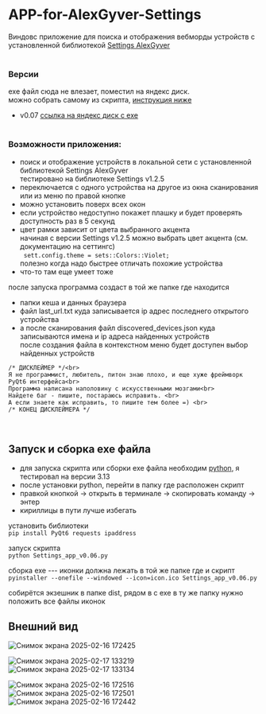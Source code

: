 
# APP-for-AlexGyver-Settings
Виндовс приложение для поиска и отображения вебморды устройств с установленной библиотекой [Settings AlexGyver](https://github.com/GyverLibs/Settings) <br><br>
### Версии <br> 
exe файл сюда не влезает, поместил на яндекс диск. <br> 
можно собрать самому из скрипта, [инструкция ниже](#compiler)

+ v0.07 [ссылка на яндекс диск с exe](https://disk.yandex.ru/d/ZbybBgl4k9LEPQ) <br><br>
### Возможности приложения:
+ поиск и отображение устройств в локальной сети с  установленной библиотекой  Settings AlexGyver <br>
тестировано на библиотеке  Settings v1.2.5
+ переключается с одного устройства на другое из окна сканирования или из меню по правой кнопке
+ можно установить поверх всех окон
+ если устройство недоступно покажет плашку и будет проверять доступность раз в 5 секунд
+ цвет рамки зависит от цвета выбранного акцента <br>начиная с версии Settings v1.2.5 можно выбрать цвет акцента (см. документацию на сеттингс)<br>``` sett.config.theme = sets::Colors::Violet;```<br> полезно когда надо быстрее отличать похожие устройства
+ что-то там еще умеет тоже
  
после запуска программа создаст в той же папке где находится<br>
+ папки кеша и данных браузера
+ файл last_url.txt куда записывается ip адрес последнего открытого устройства
+ а после сканирования файл discovered_devices.json куда записываются имена и ip адреса найденных устройств<br> после создания файла в контекстном меню будет доступен выбор найденных устройств


```
/* ДИСКЛЕЙМЕР */<br>
Я не программист, любитель, питон знаю плохо, и еще хуже фреймворк PyQt6 интерфейса<br>
Программа написана наполовину с искусственными мозгами<br>
Найдете баг - пишите, постараюсь исправить. <br>
А если знаете как исправить, то пишите тем более =) <br>
/* КОНЕЦ ДИСКЛЕЙМЕРА */
```
<br>


<h2 id="compiler">Запуск и сборка exe файла</h2>


+ для запуска скрипта или сборки exe файла необходим [python](https://www.python.org/downloads/), я тестировал на версии 3.13 
+ после установки python, перейти в папку где расположен скрипт 
+ правкой кнопкой -> открыть в терминале -> скопировать команду -> энтер
+ кириллицы в пути лучше избегать

установить библиотеки<br>
```pip install PyQt6 requests ipaddress```

запуск скрипта<br>
```python Settings_app_v0.06.py```

сборка exe --- иконки должна лежать в той же папке где и скрипт<br>
```pyinstaller --onefile --windowed --icon=icon.ico Settings_app_v0.06.py```

собирётся экзешник в папке dist, 
рядом в с exe в ту же папку нужно положить все файлы иконок <br>

## Внешний вид
![Снимок экрана 2025-02-16 172425](https://github.com/user-attachments/assets/20cf2ee4-79ae-41fb-9882-3e3b45f95cdd)

![Снимок экрана 2025-02-17 133219](https://github.com/user-attachments/assets/883ddaac-a6ff-4d05-95b0-96d962eecf1e)
![Снимок экрана 2025-02-17 133134](https://github.com/user-attachments/assets/ac6db62d-6e23-4c82-b540-6b34492f5029)

![Снимок экрана 2025-02-16 172516](https://github.com/user-attachments/assets/fc6bfe1a-0f53-4b14-afa5-2e16a265367c)
![Снимок экрана 2025-02-16 172501](https://github.com/user-attachments/assets/7ffa2837-f7b2-49a1-9e6a-eac7ec83827a)
![Снимок экрана 2025-02-16 172442](https://github.com/user-attachments/assets/53e3930d-a9bb-4b06-b86a-c11e99b0361c)


